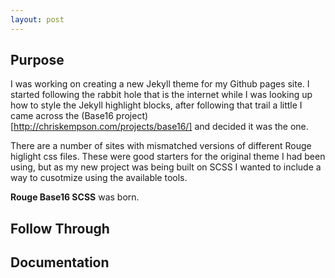 ```yaml
---
layout: post
---
```


## Purpose

I was working on creating a new Jekyll theme for my Github pages site.  I started following the rabbit hole that is the internet while I was looking up how to style the Jekyll highlight blocks, after following that trail a little I came across the (Base16 project)[http://chriskempson.com/projects/base16/] and decided it was the one.

There are a number of sites with mismatched versions of different Rouge higlight css files.  These were good starters for the original theme I had been using, but as my new project was being built on SCSS I wanted to include a way to cusotmize using the available tools.  

**Rouge Base16 SCSS** was born.

## Follow Through



## Documentation

